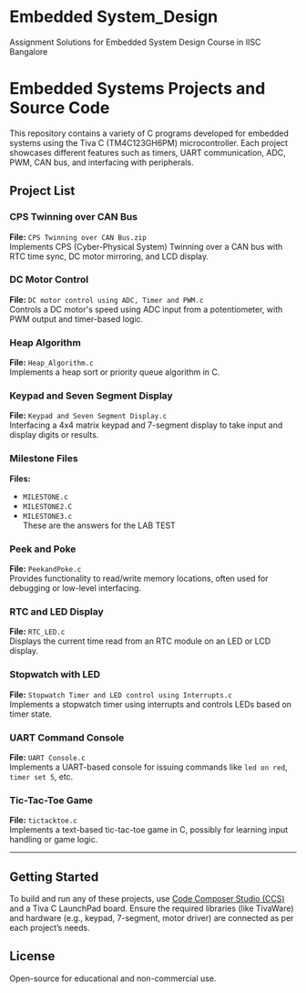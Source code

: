 # Embedded System_Design
Assignment  Solutions for Embedded System Design Course in IISC Bangalore


# Embedded Systems Projects and Source Code

This repository contains a variety of C programs developed for embedded systems using the Tiva C (TM4C123GH6PM) microcontroller. Each project showcases different features such as timers, UART communication, ADC, PWM, CAN bus, and interfacing with peripherals.

## Project List

###  CPS Twinning over CAN Bus
**File:** `CPS Twinning over CAN Bus.zip`  
Implements CPS (Cyber-Physical System) Twinning over a CAN bus with RTC time sync, DC motor mirroring, and LCD display.

###  DC Motor Control
**File:** `DC motor control using ADC, Timer and PWM.c`  
Controls a DC motor's speed using ADC input from a potentiometer, with PWM output and timer-based logic.

###  Heap Algorithm
**File:** `Heap_Algorithm.c`  
Implements a heap sort or priority queue algorithm in C.

###  Keypad and Seven Segment Display
**File:** `Keypad and Seven Segment Display.c`  
Interfacing a 4x4 matrix keypad and 7-segment display to take input and display digits or results.

###  Milestone Files
**Files:**  
- `MILESTONE.c`  
- `MILESTONE2.C`  
- `MILESTONE3.c`  
These are the answers for the LAB TEST

###  Peek and Poke
**File:** `PeekandPoke.c`  
Provides functionality to read/write memory locations, often used for debugging or low-level interfacing.

###  RTC and LED Display
**File:** `RTC_LED.c`  
Displays the current time read from an RTC module on an LED or LCD display.

###  Stopwatch with LED
**File:** `Stopwatch Timer and LED control using Interrupts.c`  
Implements a stopwatch timer using interrupts and controls LEDs based on timer state.

###  UART Command Console
**File:** `UART Console.c`  
Implements a UART-based console for issuing commands like `led on red`, `timer set 5`, etc.

###  Tic-Tac-Toe Game
**File:** `tictacktoe.c`  
Implements a text-based tic-tac-toe game in C, possibly for learning input handling or game logic.

---

## Getting Started

To build and run any of these projects, use [Code Composer Studio (CCS)](https://www.ti.com/tool/CCSTUDIO) and a Tiva C LaunchPad board. Ensure the required libraries (like TivaWare) and hardware (e.g., keypad, 7-segment, motor driver) are connected as per each project’s needs.

## License

Open-source for educational and non-commercial use.


